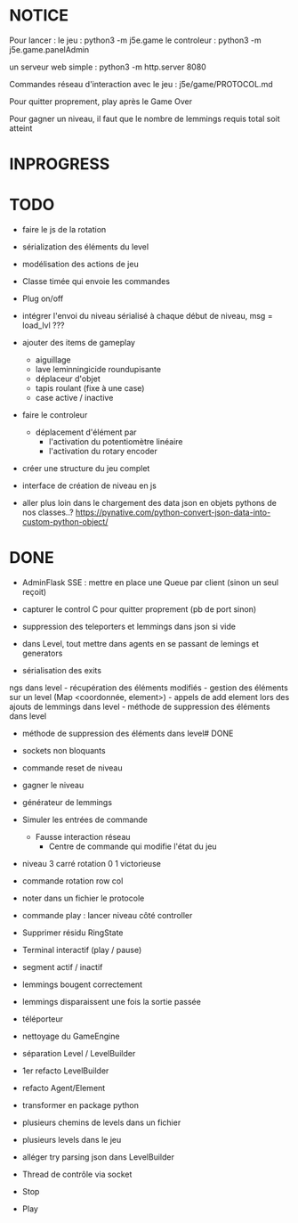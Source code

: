 # NOTICE
Pour lancer : 
le jeu :
python3 -m j5e.game
le controleur :
python3 -m j5e.game.panelAdmin

un serveur web simple :
python3 -m http.server 8080

Commandes réseau d'interaction avec le jeu : j5e/game/PROTOCOL.md

Pour quitter proprement, play après le Game Over

Pour gagner un niveau, il faut que le nombre de lemmings requis total soit atteint

# INPROGRESS

# TODO

- faire le js de la rotation
- sérialization des éléments du level

- modélisation des actions de jeu

- Classe timée qui envoie les commandes
- Plug on/off

- intégrer l'envoi du niveau sérialisé à chaque début de niveau, msg = load_lvl ???

- ajouter des items de gameplay
    - aiguillage
    - lave leminningicide roundupisante
    - déplaceur d'objet
    - tapis roulant (fixe à une case)
    - case active / inactive

- faire le controleur
    - déplacement d'élément par
        - l'activation du potentiomètre linéaire 
        - l'activation du rotary encoder

- créer une structure du jeu complet

- interface de création de niveau en js

- aller plus loin dans le chargement des data json en objets pythons de nos classes..?
https://pynative.com/python-convert-json-data-into-custom-python-object/



# DONE 

- AdminFlask SSE : mettre en place une Queue par client (sinon un seul reçoit)

- capturer le control C pour quitter proprement (pb de port sinon)

- suppression des teleporters et lemmings dans json si vide

- dans Level, tout mettre dans agents en se passant de lemings et generators

- sérialisation des exits

ngs dans level
    - récupération des éléments modifiés
        - gestion des éléments sur un level (Map <coordonnée, element>)
            - appels de add element lors des ajouts de lemmings dans level
            - méthode de suppression des éléments dans level
- méthode de suppression des éléments dans level# DONE

- sockets non bloquants
- commande reset de niveau
- gagner le niveau
- générateur de lemmings
- Simuler les entrées de commande
    - Fausse interaction réseau
        - Centre de commande qui modifie l'état du jeu
- niveau 3 carré rotation 0 1 victorieuse
- commande rotation row col
- noter dans un fichier le protocole
- commande play : lancer niveau côté controller
- Supprimer résidu RingState
- Terminal interactif (play / pause)
- segment actif / inactif
- lemmings bougent correctement
- lemmings disparaissent une fois la sortie passée
- téléporteur
- nettoyage du GameEngine
- séparation Level / LevelBuilder
- 1er refacto LevelBuilder
- refacto Agent/Element
- transformer en package python
- plusieurs chemins de levels dans un fichier
- plusieurs levels dans le jeu
- alléger try parsing json dans LevelBuilder
- Thread de contrôle via socket
- Stop
- Play
